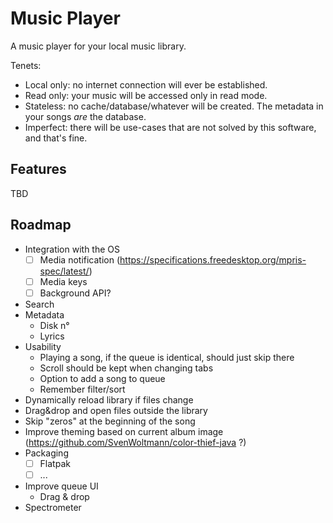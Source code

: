 # Music Player

A music player for your local music library.

Tenets:
 - Local only: no internet connection will ever be established.
 - Read only: your music will be accessed only in read mode.
 - Stateless: no cache/database/whatever will be created. The metadata in your songs _are_ the database.
 - Imperfect: there will be use-cases that are not solved by this software, and that's fine.

## Features

TBD

## Roadmap

- Integration with the OS
  - [ ] Media notification (https://specifications.freedesktop.org/mpris-spec/latest/)
  - [ ] Media keys
  - [ ] Background API?
- Search
- Metadata
  - Disk n°
  - Lyrics
- Usability
  - Playing a song, if the queue is identical, should just skip there
  - Scroll should be kept when changing tabs
  - Option to add a song to queue
  - Remember filter/sort
- Dynamically reload library if files change
- Drag&drop and open files outside the library
- Skip "zeros" at the beginning of the song
- Improve theming based on current album image (https://github.com/SvenWoltmann/color-thief-java ?)
- Packaging
  - [ ] Flatpak
  - [ ] ...
- Improve queue UI
  - Drag & drop
- Spectrometer


